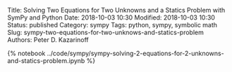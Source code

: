 Title: Solving Two Equations for Two Unknowns and a Statics Problem with SymPy and Python
Date: 2018-10-03 10:30
Modified: 2018-10-03 10:30
Status: published
Category: sympy
Tags: python, sympy, symbolic math
Slug: sympy-two-equations-for-two-unknows-and-statics-problem
Authors: Peter D. Kazarinoff

{% notebook ../code/sympy/sympy-solving-2-equations-for-2-unknowns-and-statics-problem.ipynb %}
